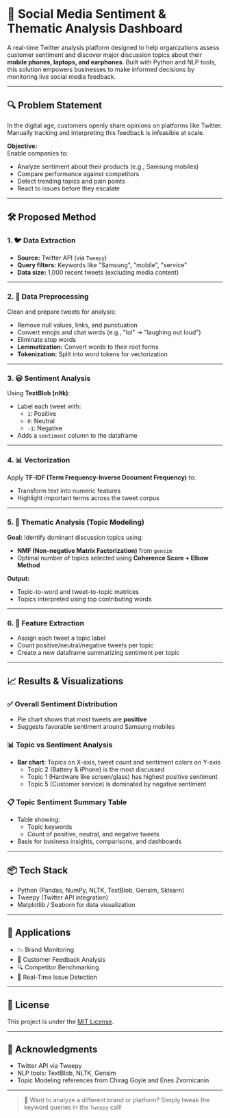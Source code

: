 # 📱 Social Media Sentiment & Thematic Analysis Dashboard

A real-time Twitter analysis platform designed to help organizations assess customer sentiment and discover major discussion topics about their **mobile phones, laptops, and earphones**. Built with Python and NLP tools, this solution empowers businesses to make informed decisions by monitoring live social media feedback.

---

## 🔍 Problem Statement

In the digital age, customers openly share opinions on platforms like Twitter. Manually tracking and interpreting this feedback is infeasible at scale.

**Objective:**  
Enable companies to:
- Analyze sentiment about their products (e.g., Samsung mobiles)
- Compare performance against competitors
- Detect trending topics and pain points
- React to issues before they escalate

---

## 🛠️ Proposed Method

### 1. 🐦 Data Extraction
- **Source:** Twitter API (via `Tweepy`)
- **Query filters:** Keywords like "Samsung", "mobile", "service"
- **Data size:** 1,000 recent tweets (excluding media content)

---

### 2. 🧹 Data Preprocessing
Clean and prepare tweets for analysis:
- Remove null values, links, and punctuation
- Convert emojis and chat words (e.g., "lol" → "laughing out loud")
- Eliminate stop words
- **Lemmatization:** Convert words to their root forms
- **Tokenization:** Split into word tokens for vectorization

---

### 3. 😃 Sentiment Analysis
Using **TextBlob (nltk)**:
- Label each tweet with:
  - `1`: Positive
  - `0`: Neutral
  - `-1`: Negative
- Adds a `sentiment` column to the dataframe

---

### 4. 📊 Vectorization
Apply **TF-IDF (Term Frequency-Inverse Document Frequency)** to:
- Transform text into numeric features
- Highlight important terms across the tweet corpus

---

### 5. 🧠 Thematic Analysis (Topic Modeling)
**Goal:** Identify dominant discussion topics using:
- **NMF (Non-negative Matrix Factorization)** from `gensim`
- Optimal number of topics selected using **Coherence Score + Elbow Method**

**Output:**
- Topic-to-word and tweet-to-topic matrices
- Topics interpreted using top contributing words

---

### 6. 🧾 Feature Extraction
- Assign each tweet a topic label
- Count positive/neutral/negative tweets per topic
- Create a new dataframe summarizing sentiment per topic

---

## 📈 Results & Visualizations

### ✅ Overall Sentiment Distribution
- Pie chart shows that most tweets are **positive**
- Suggests favorable sentiment around Samsung mobiles

### 📊 Topic vs Sentiment Analysis
- **Bar chart**: Topics on X-axis, tweet count and sentiment colors on Y-axis
  - Topic 2 (Battery & iPhone) is the most discussed
  - Topic 1 (Hardware like screen/glass) has highest positive sentiment
  - Topic 5 (Customer service) is dominated by negative sentiment

### 📋 Topic Sentiment Summary Table
- Table showing:
  - Topic keywords
  - Count of positive, neutral, and negative tweets
- Basis for business insights, comparisons, and dashboards

---

## 📦 Tech Stack

- Python (Pandas, NumPy, NLTK, TextBlob, Gensim, Sklearn)
- Tweepy (Twitter API integration)
- Matplotlib / Seaborn for data visualization

---

## 📌 Applications

- 📉 Brand Monitoring
- 📢 Customer Feedback Analysis
- 🔍 Competitor Benchmarking
- 🔔 Real-Time Issue Detection

---

## 📄 License

This project is under the [MIT License](LICENSE).

---

## 🙌 Acknowledgments

- Twitter API via Tweepy  
- NLP tools: TextBlob, NLTK, Gensim  
- Topic Modeling references from Chirag Goyle and Enes Zvornicanin

---

> 🚀 Want to analyze a different brand or platform? Simply tweak the keyword queries in the `Tweepy` call!
